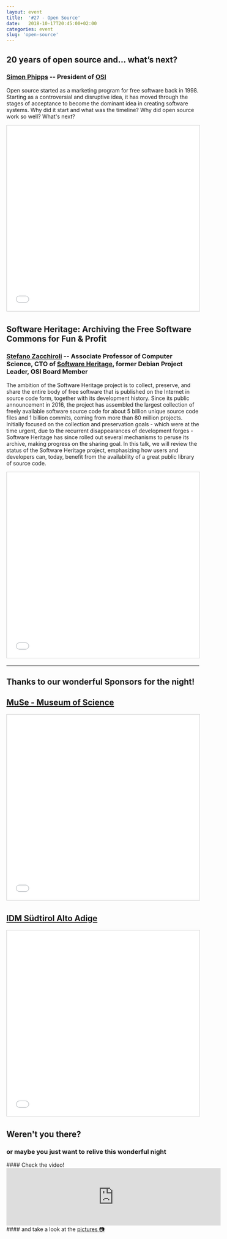 ```yaml
---
layout: event
title:  '#27 - Open Source'
date:   2018-10-17T20:45:00+02:00
categories: event
slug: 'open-source'
---
```


## 20 years of open source and... what’s next?
### [Simon Phipps](//en.wikipedia.org/wiki/Simon_Phipps_(programmer)) -- President of [OSI](//opensource.org)

Open source started as a marketing program for free software back in 1998. Starting as a controversial and disruptive idea, it has moved through the stages of acceptance to become the dominant idea in creating software systems. Why did it start and what was the timeline? Why did open source work so well? What's next?

<iframe src="//www.slideshare.net/slideshow/embed_code/key/h7AaxRSRz22RW9" width="595" height="485" frameborder="0" marginwidth="0" marginheight="0" scrolling="no" style="border:1px solid #CCC; border-width:1px; margin-bottom:5px; max-width: 100%;" allowfullscreen> </iframe>

## Software Heritage: Archiving the Free Software Commons for Fun & Profit
### [Stefano Zacchiroli](//en.wikipedia.org/wiki/Stefano_Zacchiroli) -- Associate Professor of Computer Science, CTO of [Software Heritage](//www.softwareheritage.org/), former Debian Project Leader, OSI Board Member

The ambition of the Software Heritage project is to collect, preserve, and share the entire body of free software that is published on the Internet in source code form, together with its development history. Since its public announcement in 2016, the project has assembled the largest collection of freely available software source code for about 5 billion unique source code files and 1 billion commits, coming from more than 80 million projects.
Initially focused on the collection and preservation goals - which were at the time urgent, due to the recurrent disappearances of development forges - Software Heritage has since rolled out several mechanisms to peruse its archive, making progress on the sharing goal.
In this talk, we will review the status of the Software Heritage project, emphasizing how users and developers can, today, benefit from the availability of a great public library of source code.

<iframe src="//www.slideshare.net/slideshow/embed_code/key/3u5dC2Vuec39ur" width="595" height="485" frameborder="0" marginwidth="0" marginheight="0" scrolling="no" style="border:1px solid #CCC; border-width:1px; margin-bottom:5px; max-width: 100%;" allowfullscreen> </iframe>

---

## Thanks to our wonderful Sponsors for the night!
## [MuSe - Museum of Science](//muse.it)
<iframe src="//www.slideshare.net/slideshow/embed_code/key/3R482xkgJEmlHX" width="595" height="485" frameborder="0" marginwidth="0" marginheight="0" scrolling="no" style="border:1px solid #CCC; border-width:1px; margin-bottom:5px; max-width: 100%;" allowfullscreen> </iframe>

## [IDM Südtirol Alto Adige](//www.idm-suedtirol.com)
<iframe src="//www.slideshare.net/slideshow/embed_code/key/w87wP1pKnASQo4" width="595" height="485" frameborder="0" marginwidth="0" marginheight="0" scrolling="no" style="border:1px solid #CCC; border-width:1px; margin-bottom:5px; max-width: 100%;" allowfullscreen> </iframe>

## Weren't you there?
### or maybe you just want to relive this wonderful night
<section class="fb-links">
#### Check the video!
<iframe class="video-embed" src="https://www.facebook.com/plugins/video.php?href=https%3A%2F%2Fwww.facebook.com%2Fspeckandtech%2Fvideos%2F349140285853534%2F&show_text=0&width=560" width="560" style="border:none;overflow:hidden" scrolling="no" frameborder="0" allowTransparency="true" allowFullScreen="true"></iframe>
#### and take a look at the <a id="fb_photo_album" class="btn-facebook" target="_blank" href="//bit.ly/ST27-pics">pictures &#128247;</a>
</section>
